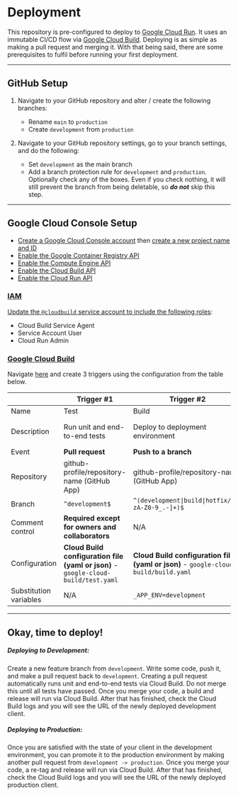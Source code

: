 # Deployment

This repository is pre-configured to deploy to [Google Cloud Run](https://cloud.google.com/run). It uses an immutable
CI/CD flow via [Google Cloud Build](https://cloud.google.com/cloud-build). Deploying is as simple as making
a pull request and merging it. With that being said, there are some prerequisites to fulfil before running your first
deployment.

---

## GitHub Setup

1. Navigate to your GitHub repository and alter / create the following branches:
   - Rename `main` to `production`
   - Create `development` from `production`


2. Navigate to your GitHub repository settings, go to your branch settings, and do the following:
   - Set `development` as the main branch
   - Add a branch protection rule for `development` and `production`. Optionally check any of the boxes. Even if you
     check nothing, it will still prevent the branch from being deletable, so **_do not_** skip this step.

---

## Google Cloud Console Setup

- [Create a Google Cloud Console account](https://console.cloud.google.com) then [create a new project name and ID](https://console.cloud.google.com/projectcreate)
- [Enable the Google Container Registry API](https://console.cloud.google.com/apis/library/containerregistry.googleapis.com)
- [Enable the Compute Engine API](https://console.cloud.google.com/apis/library/compute.googleapis.com)
- [Enable the Cloud Build API](https://console.cloud.google.com/apis/library/cloudbuild.googleapis.com)
- [Enable the Cloud Run API](https://console.developers.google.com/apis/library/run.googleapis.com)

### <ins>IAM</ins>

[Update the `@cloudbuild` service account to include the following roles](https://console.cloud.google.com/iam-admin/iam):
- Cloud Build Service Agent
- Service Account User
- Cloud Run Admin

### <ins>Google Cloud Build</ins>

Navigate [here](https://console.cloud.google.com/cloud-build/triggers) and create 3 triggers using the configuration
from the table below.

|                          | Trigger #1                                                                         | Trigger #2                                                                           | Trigger #3                                                                             |
| ------------------------ | ---------------------------------------------------------------------------------- | ------------------------------------------------------------------------------------ | -------------------------------------------------------------------------------------  |
| Name                     | Test                                                                               | Build                                                                                | Promote                                                                                |
| Description              | Run unit and end-to-end tests                                                      | Deploy to deployment environment                                                     | Deploy to production environment                                                       |
| Event                    | **Pull request**                                                                   | **Push to a branch**                                                                 | **Push to a branch**                                                                   |
| Repository               | github-profile/repository-name (GitHub App)                                        | github-profile/repository-name (GitHub App)                                          | github-profile/repository-name (GitHub App)                                            |
| Branch                   | `^development$`                                                                    | <code>^(development&#124;build&#124;hotfix\/[a-zA-Z0-9_.-]+)$</code>                 | `^production$`                                                                         |
| Comment control          | **Required except for owners and collaborators**                                   | N/A                                                                                  | N/A                                                                                    |
| Configuration            | **Cloud Build configuration file (yaml or json)** - `google-cloud-build/test.yaml` | **Cloud Build configuration file (yaml or json)** - `google-cloud-build/build.yaml`  | **Cloud Build configuration file (yaml or json)** - `google-cloud-build/promote.yaml`  |
| Substitution variables   | N/A                                                                                | `_APP_ENV=development`                                                               | `_APP_ENV=production`                                                                  |

---

## Okay, time to deploy!

##### Deploying to Development:

Create a new feature branch from `development`. Write some code, push it, and make a pull request back to
`development`. Creating a pull request automatically runs unit and end-to-end tests via Cloud Build. Do not merge
this until all tests have passed. Once you merge your code, a build and release will run via Cloud Build. After that
has finished, check the Cloud Build logs and you will see the URL of the newly deployed development client.

##### Deploying to Production:

Once you are satisfied with the state of your client in the development environment, you can promote it to the
production environment by making another pull request from `development -> production`. Once you merge your code, a
re-tag and release will run via Cloud Build. After that has finished, check the Cloud Build logs and you will see the
URL of the newly deployed production client.
